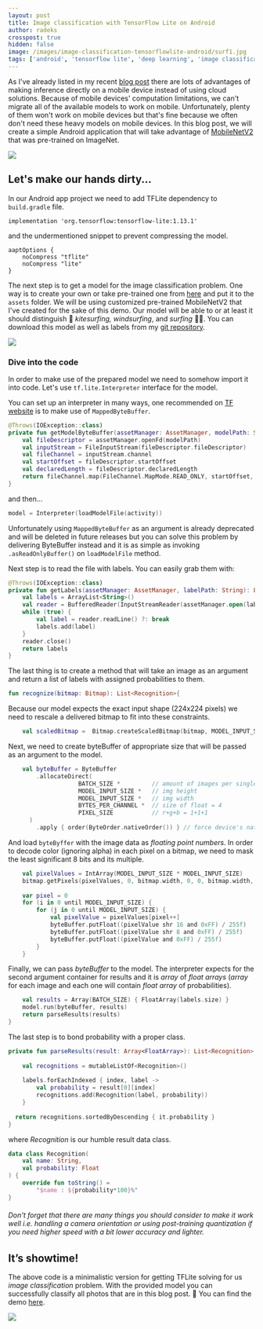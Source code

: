 ```yaml
---
layout: post
title: Image classification with TensorFlow Lite on Android
author: radeks
crosspost: true
hidden: false
image: /images/image-classification-tensorflowlite-android/surf1.jpg
tags: ['android', 'tensorflow lite', 'deep learning', 'image classification']
---
```


As I've already listed in my recent [blog post](https://brightinventions.pl/blog/are-we-ready-for-deep-learning-on-mobile-devices/) there are lots of advantages of making inference directly on a mobile device instead of using cloud solutions. Because of mobile devices' computation limitations, we can't migrate all of the available models to work on mobile. Unfortunately, plenty of them won't work on mobile devices but that's fine because we often don't need these heavy models on mobile devices. In this blog post, we will create a simple Android application that will take advantage of [MobileNetV2](https://arxiv.org/abs/1801.04381) that was pre-trained on ImageNet.

![](/images/image-classification-tensorflowlite-android/surf1.jpg)


## Let's make our hands dirty...

In our Android app project we need to add TFLite dependency to `build.gradle` file. 

```
implementation 'org.tensorflow:tensorflow-lite:1.13.1'
```

and the undermentioned snippet to prevent compressing the model.

```  
aaptOptions {  
    noCompress "tflite"  
    noCompress "lite"  
}
```

The next step is to get a model for the image classification problem. One way is to create your own or take pre-trained one from [here](https://www.tensorflow.org/lite/guide/hosted_models) and put it to the `assets` folder. We will be using customized pre-trained MobileNetV2 that I've created for the sake of this demo. Our model will be able to or at least it should distinguish 🌊 _kitesurfing, windsurfing_, and _surfing_ 🏄‍♂️.  You can download this model as well as labels from my [git repository](https://github.com/ares97/tflitedemo-mobilenetv2-imagenet-classification/tree/master/app/src/main/assets).

![](/images/image-classification-tensorflowlite-android/kite.jpg)

### Dive into the code

In order to make use of the prepared model we need to somehow import it into code. Let's use `tf.lite.Interpreter`   interface for the model. 

You can set up an interpreter in many ways, one recommended on [TF website](https://www.tensorflow.org/lite/models/image_classification/android) is to make use of `MappedByteBuffer`.

```kotlin
@Throws(IOException::class)  
private fun getModelByteBuffer(assetManager: AssetManager, modelPath: String): MappedByteBuffer {  
    val fileDescriptor = assetManager.openFd(modelPath)  
    val inputStream = FileInputStream(fileDescriptor.fileDescriptor)  
    val fileChannel = inputStream.channel  
    val startOffset = fileDescriptor.startOffset  
    val declaredLength = fileDescriptor.declaredLength  
    return fileChannel.map(FileChannel.MapMode.READ_ONLY, startOffset, declaredLength) 
}
```

and then...

```kotlin
model = Interpreter(loadModelFile(activity))
```

Unfortunately using `MappedByteBuffer` as an argument is already deprecated and will be deleted in future releases but you can solve this problem by delivering ByteBuffer instead and it is as simple as invoking `.asReadOnlyBuffer()` on `loadModelFile` method.

Next step is to read the file with labels. You can easily grab them with:

```kotlin
@Throws(IOException::class)  
private fun getLabels(assetManager: AssetManager, labelPath: String): List<String> {  
    val labels = ArrayList<String>()  
    val reader = BufferedReader(InputStreamReader(assetManager.open(labelPath)))  
    while (true) {
        val label = reader.readLine() ?: break
        labels.add(label)
    }  
    reader.close()  
    return labels  
}
``` 

 
The last thing is to create a method that will take an image as an argument and return a list of labels with assigned probabilities to them.

```kotlin
fun recognize(bitmap: Bitmap): List<Recognition>{
```

Because our model expects the exact input shape (224x224 pixels) we need to rescale a delivered bitmap to fit into these constraints. 

```kotlin
	val scaledBitmap =  Bitmap.createScaledBitmap(bitmap, MODEL_INPUT_SIZE, MODEL_INPUT_SIZE, false)
```

Next, we need to create byteBuffer of appropriate size that will be passed as an argument to the model.

```kotlin
	val byteBuffer = ByteBuffer  
	    .allocateDirect(  
	                BATCH_SIZE *  		 // amount of images per single processing
	                MODEL_INPUT_SIZE *   // img height
	                MODEL_INPUT_SIZE *   // img width
	                BYTES_PER_CHANNEL *  // size of float = 4
	                PIXEL_SIZE           // r+g+b = 1+1+1
	  )  
	    .apply { order(ByteOrder.nativeOrder()) } // force device's native order (BIG_ENDIAN or LITTLE_ENDIAN)
```    

And load `byteByffer` with the image data as _floating point numbers_. In order to decode color (ignoring alpha) in each pixel on a bitmap, we need to mask the least significant 8 bits and its multiple.

```kotlin
	val pixelValues = IntArray(MODEL_INPUT_SIZE * MODEL_INPUT_SIZE)  
	bitmap.getPixels(pixelValues, 0, bitmap.width, 0, 0, bitmap.width, bitmap.height)  
  
	var pixel = 0  
	for (i in 0 until MODEL_INPUT_SIZE) {  
	    for (j in 0 until MODEL_INPUT_SIZE) {  
	        val pixelValue = pixelValues[pixel++]  
	        byteBuffer.putFloat((pixelValue shr 16 and 0xFF) / 255f)  
	        byteBuffer.putFloat((pixelValue shr 8 and 0xFF) / 255f)  
	        byteBuffer.putFloat((pixelValue and 0xFF) / 255f)  
	    }  
	}
```


Finally, we can pass _byteBuffer_ to the model. The interpreter expects for the second argument container for results and it is _array_ of _float arrays_ (_array_ for each image and each one will contain _float array_ of probabilities).

```kotlin
	val results = Array(BATCH_SIZE) { FloatArray(labels.size) }
	model.run(byteBuffer, results)
	return parseResults(results)
}
```

The last step is to bond probability with a proper class.

```kotlin
private fun parseResults(result: Array<FloatArray>): List<Recognition> {  
  
    val recognitions = mutableListOf<Recognition>()  
  
    labels.forEachIndexed { index, label ->  
        val probability = result[0][index]  
        recognitions.add(Recognition(label, probability))  
    }  
  
  return recognitions.sortedByDescending { it.probability }  
}
```

where _Recognition_ is our humble result data class.

```kotlin
data class Recognition(  
    val name: String,  
    val probability: Float  
) {  
    override fun toString() =  
        "$name : ${probability*100}%"  
}
```

###### Don't forget that there are many things you should consider to make it work well i.e. handling a camera orientation or using post-training quantization if you need higher speed with a bit lower accuracy and lighter.

## It’s showtime!

The above code is a minimalistic version for getting TFLite solving for us _image classification_ problem. With the provided model you can successfully classify all photos that are in this blog post. 📸 
You can find the demo [here](https://github.com/ares97/tflitedemo-mobilenetv2-imagenet-classification).



![](/images/image-classification-tensorflowlite-android/windsurf.jpg)



